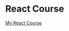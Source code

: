 # React Course

[My React Course](https://www.udemy.com/course/react-tutorial-and-projects-course/?referralCode=FEE6A921AF07E2563CEF)
